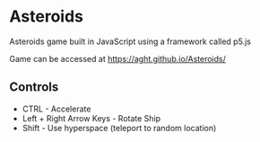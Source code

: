 # Asteroids
Asteroids game built in JavaScript using a framework called p5.js

Game can be accessed at https://aght.github.io/Asteroids/

## Controls
* CTRL - Accelerate
* Left + Right Arrow Keys - Rotate Ship
* Shift - Use hyperspace (teleport to random location)
